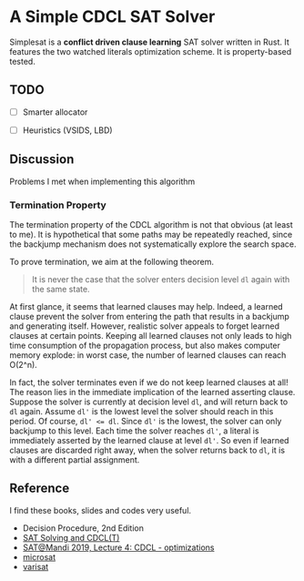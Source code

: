 # A Simple CDCL SAT Solver
Simplesat is a __conflict driven clause learning__ SAT solver written in Rust. It features the two watched literals optimization scheme. It is property-based tested.


## TODO
- [ ] Smarter allocator
- [ ] Heuristics (VSIDS, LBD)


## Discussion
Problems I met when implementing this algorithm

### Termination Property
The termination property of the CDCL algorithm is not that obvious (at least to me). It is hypothetical that some paths may be repeatedly reached, since the backjump mechanism does not systematically explore the search space.

To prove termination, we aim at the following theorem.

> It is never the case that the solver enters decision level `dl` again with the same state.

At first glance, it seems that learned clauses may help. Indeed, a learned clause prevent the solver from entering the path that results in a backjump and generating itself. However, realistic solver appeals to forget learned clauses at certain points. Keeping all learned clauses not only leads to high time consumption of the propagation process, but also makes computer memory explode: in worst case, the number of learned clauses can reach O(2^n).

In fact, the solver terminates even if we do not keep learned clauses at all! The reason lies in the immediate implication of the learned asserting clause. Suppose the solver is currently at decision level `dl`, and will return back to `dl` again. Assume `dl'` is the lowest level the solver should reach in this period. Of course, `dl' <= dl`. Since `dl'` is the lowest, the solver can only backjump to this level. Each time the solver reaches `dl'`, a literal is immediately asserted by the learned clause at level `dl'`. So even if learned clauses are discarded right away, when the solver returns back to `dl`, it is with a different partial assignment.


## Reference
I find these books, slides and codes very useful.
* Decision Procedure, 2nd Edition
* [SAT Solving and CDCL(T)](https://sat-smt-ws.gitlab.io/2019/assets/slides/matesatsmt.pdf)
* [SAT@Mandi 2019, Lecture 4: CDCL - optimizations](https://www.cse.iitb.ac.in/~akg/courses/2019-sat-mandi/lec-04-cdcl-opt.pdf)
* [microsat](https://github.com/marijnheule/microsat)
* [varisat](https://github.com/jix/varisat)
